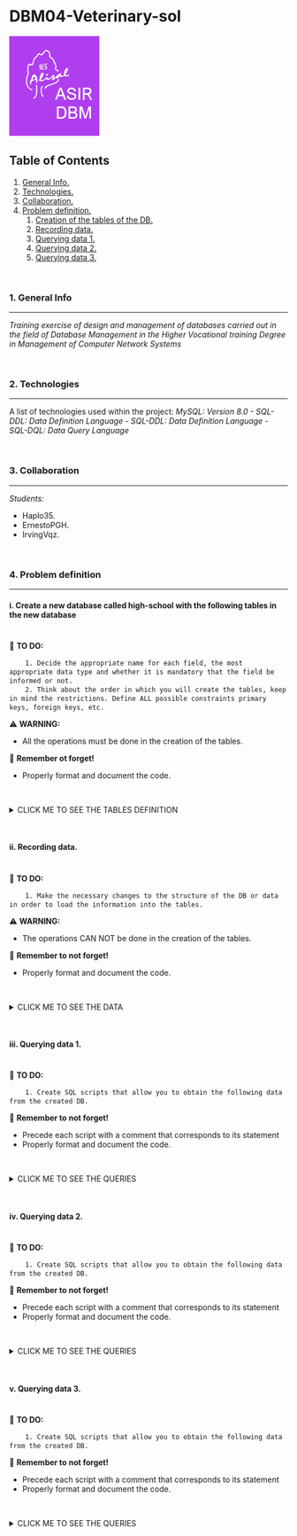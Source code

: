 # DBM04-Veterinary-sol

![Logo de Team](https://github.com/ana-polo/DBM04-veterinary-sol/blob/main/DBM.gif "Team logo")


<a name="top"></a>
## Table of Contents
1. [General Info.](#general-info)
2. [Technologies.](#technologies)
3. [Collaboration.](#collaboration)
4. [Problem definition.](#problem-definition)
    1. [Creation of the tables of the DB.](#create)
    2. [Recording data.](#insert)
    3. [Querying data 1.](#query1)
    4. [Querying data 2.](#query2)
    5. [Querying data 3.](#query3)
    	

&nbsp;
<a name="general-info"></a>
### 1. General Info
***
*Training exercise of design and management of databases carried out in the field of Database Management in the Higher Vocational training Degree in Management of Computer Network Systems*


&nbsp;
<a name="technologies"></a>
### 2. Technologies
***
A list of technologies used within the project:
*MySQL: Version 8.0 
    - SQL-DDL: Data Definition Language 
    - SQL-DDL: Data Definition Language
    - SQL-DQL: Data Query Language* 


&nbsp;
<a name="collaboration"></a>
### 3. Collaboration
***
*Students:* 
- Haplo35. 
- ErnestoPGH.
- IrvingVqz.


&nbsp;
<a name="problem-definition"></a>
### 4. Problem definition
***
<a name="create"></a>
#### i. Create a new database called high-school with the following tables in the new database
#
📝 **TO DO:** 

        1. Decide the appropriate name for each field, the most appropriate data type and whether it is mandatory that the field be informed or not.	   
        2. Think about the order in which you will create the tables, keep in mind the restrictions. Define ALL possible constraints primary keys, foreign keys, etc.


⚠️ **WARNING:** 
- All the operations must be done in the creation of the tables.


👀 **Remember ot forget!**
- Properly format and document the code.


&nbsp;
<details>
    <summary>CLICK ME TO SEE THE TABLES DEFINITION</summary>

<br />
	
*PETS_OWNERS*
	
        - Owner IDENTIFIER
        - Name 
        - Surnames 
        - Identity card 
        - Telephone (Only one per each owner)
        - Address
        - City. The default value must be Edimburgh
        - Post code
        - Whether you are a member or not
        - Number of dogs, can not be greater than 7
        - Number of cats, can not be greater than 5
		 
		 
*PETS*

	- Identifier pet
        - Name 
        - Date of birth cannot be earlier than 01/01/2000),
        - Type of animal. It can only be dogs or cats
        - Breed 
        - Whether it is a dangerous breed or not, by default they are not
        - Monthly fee
        - Owner of the animal

	
**REMARKS:**
- Keep in mind that there can be no owner who does not have any animal.

</details>


&nbsp;
&nbsp;
<a name="insert"></a>
#### ii. Recording data.
#
📝 **TO DO:**

        1. Make the necessary changes to the structure of the DB or data in order to load the information into the tables.


⚠️ **WARNING:** 
- The operations CAN NOT be done in the creation of the tables.


👀 **Remember to not forget!**
- Properly format and document the code.		 

 
&nbsp;
<details>
    <summary>CLICK ME TO SEE THE DATA</summary>
     
<br />	
*PETS_OWNER*
	
     1 ;   Bellatrix  ; Graham   ; 11111111h ; 698765432 ; Cromwell Road                      ; London    ; SW7 5BD ; TRUE  ; 1 ; 1 
     2 ; Thomas     ; Smith      ; 22222222l ; 698345432 ; 4 Lochrin Square 96 Fountainbrigde ; Edimburgh ; EH3 9QA ; FALSE ; 2 ; 1 
     3 ; Jack       ; Johnson  ; 33333333j ; 654345432 ; 38 Thistle St                      ; Edimburgh ; EH2 1EN ; FALSE ; 0 ; 1 
     4 ;  Matthew   ; Williams ; 44444444d ; 654332345 ; 10 Princess Street                 ; Edimburgh ; EH2 2AN ; FALSE ; 2 ; 5 
     5 ; Anna       ; Brown    ; 5555555p  ; 623235432 ; 2 Gulliver Street                  ; London    ; SE6 7LT ; FALSE ; 4 ; 2 
     6 ; Sofia      ; Jones    ; 66666666u ; 665456789 ; 12 Coates Place                    ; Edimburgh ; EH3 7AA ; TRUE  ; 1 ; 0 
     7 ; Matthew    ; Taylor   ; 77777777b ; 634562343 ; 17 Southgate Place                 ; Bath      ; BA1 1AP ; FALSE ; 1 ; 0 
     8 ; Bellatrix  ; Rae      ; 88888888d ; 698786543 ; 1 Ness Walk                        ; Inverness ; IV3 5TE ; FALSE ; 0 ; 3 
     9 ; Theresa    ; Harper   ; 99999999j ; 698765438 ; Drumsheugh Garden                  ; Edimburgh ; EH3 7RN ; TRUE  ; 1 ; 1 
    10 ; Nathaniel ; Campbell ; 12123432u ; 690987640 ; Leith Street                        ; Edimburgh ; EH1 3SP ; FALSE ; 0 ; 1 


*PETS*
	
    101 ; Mati    ; 02/05/2013 ; dog ; mongrel          ; 'FALSE' ; 20.5 ; 1
    102 ; Little  ; 01/06/2019 ; cat ; siamese          ;  NULL   ; 30.5 ; 1
    103 ; Idefix  ;  5/02/1999 ; dog ; cocker           ;  NULL   ; 20.5 ; 2
    104 ; Blue    ; 01/21/2018 ; dog ; mastin           ; FALSE   ; 20.5 ; 2
    105 ; Socks   ; 05/18/2015 ; cat ; siamese          ;  NULL   ; 30.5 ; 11    
    106 ; Ringo   ; 03/25/2017 ; cat ; angora           ;  NULL   ; 30.5 ; 3
    107 ; ; Lola  ; 08/01/2019 ; dog ; german shepherd  ; FALSE   ; 20.5 ; 4
    108 ; Shots   ; 07/21/2018 ; dog ; podle            ; FALSE   ; 20.5 ; 4
    109 ; Sugar   ; 09/20/2010 ; cat ; mongrel          ; NULL    ; 30,5 ; 5
    110 ; Plas    ; 09/12/2011 ; cat ; angora           ; NULL    ; 30.5 ; 5
    111 ; Thorn   ; 04/15/2012 ; dog ; bulldog          ; FALSE   ; 20.5 ; 5
    112 ; Giri    ; 09/18/2013 ; dog ; mongrel          ; FALSE   ; 20.5 ; 5
    113 ; Jimmy   ; 12/09/2014 ; dog ; mongrel          ; FALSE   ; 20.5 ; 5
    114 ; Fluff   ; 10/21/2015 ; dog ; Rottweiler       ; TRUE    ; 20.5 ; 5
    115 ; Ziro    ; 01/12/2018 ; dog ; Rottweiler       ; TRUE    ; 20.5 ; 6
    116 ; Puma    ; 09/15/2019 ; dog ;  Bulldog         ; FALSE   ; 20.5 ; 7
    117 ; Chiqui  ; 05/08/2017 ; cat ; angora           ; NULL    ; 30.5 ; 8
    118 ; Pearl   ; 03/08/2019 ; cat ; angora           ; NULL    ; 30.5 ; 8
    119 ; Diamond ; 12/25/2017 ; cat ; angora           ; NULL    ; 30.5 ; 8
    120 ; Thunder ; 03/05/2019 ; dog ; pit bull terrier ; TRUE    ; 20.5 ; 9
    121 ; Tato    ; 02/15/2016 ; cat ; siamese          ; NULL    ; 30.5 ; 9
    122 ; Beltza  ; 12/12/2000 ; cat ; angora           ; NULL    ; 30.5 ; 10
    123 ; Tintin  ; 01/23/1999 ; cat ; mongrel          ; NULL    ; 30.5 ; 2

</details>


&nbsp;
&nbsp;
<a name="query1"></a>  
#### iii. Querying data 1.
#

📝 **TO DO:**

        1. Create SQL scripts that allow you to obtain the following data from the created DB.


👀 **Remember to not forget!**
- Precede each script with a comment that corresponds to its statement
- Properly format and document the code.		 

&nbsp;

<details>
    <summary>CLICK ME TO SEE THE QUERIES</summary>
     
<br />
	
        1. List the cat owners' names and surnames.
        2. List the cat owners' name and surname all in a single field.
        3. List the cat owners' name and surname in a single field, separated by 6 spaces. 
        4. List the cat owners' name and surname in a single field, separated by 6 spaces with no spaces either in front or behind.
        5. List the number of dogs that each cat owner have.
        6. List the name, the surname and the total number of animals that each owner.
        7. When was the youngest dog born? 
        8. And what about the oldest cat?
        9. List the age of each dogs and its name.
        10. List the names of the dogs in capital letters.
        11. List the cat names in lowercase.
        12. List the names of the owners changing the letter 'a' to the letter 'b'.
        13. Replace the owners' surname Smith with Winter.
        14. List the animals' names and the position of the first 'a' after the 3 character. For example: Matilda returns me 7.
        15. How many years have passed between the oldest and youngest cat were born.
        16. Update the quota of dogs by increasing it by 1 euro to those who were born before January the first, 2018.
        17. Update the date of birth of cats, adding 1 month.
        18. Delete Peque and update the number of cats owned by the owner.

</details>


&nbsp;
&nbsp;
<a name="query2"></a>  
#### iv. Querying data 2.
#

📝 **TO DO:**

        1. Create SQL scripts that allow you to obtain the following data from the created DB.


👀 **Remember to not forget!**
- Precede each script with a comment that corresponds to its statement
- Properly format and document the code.		 

&nbsp;

<details>
    <summary>CLICK ME TO SEE THE QUERIES</summary>
     
<br />
	
        1. Become a member of Tomás Valiente.
        2. Increase the cat fee by 1 €.
        3. Erase Bea García Lopez. What do you have to do before?
        4. Subtract one day from the date of birth of dogs born after 01/01/2018.
        5. List the date of birth of the youngest animal in the following format: Tue 18th August 2015.
        6. List the name and date of birth of cats born in 2019. Do it in two ways.
        7. List all the names of dangerous breed dogs. Give it the alias animales_peligrosos.
        8. Shows the fee paid by cats truncated to 0 decimal places.
        9. List the names of the owners whose name is 4 characters long.
        10. Replace the surname Gomez with Gómez.
        11. Calculate the years of the cats, showing the name in capital letters and the years they have.
        12. Count how many animals have not defined whether or not they are dangerous.
        13. Insert a pet with the following information:
	
        14. Insert a new duenio with the following data:
        
	15. List the names and date of birth of all animals in the pet table.
        16. List all columns in the table owners.
        17. List the name and date of birth of all cats in the table pets that were born before 01/01/2020.
        18. List the name and whether or not owners who have dogs but do not have cats are partners. Put an alias to if they are partners or that is "es_socio".
        19. List the names and surnames of the owners by capitalizing the names and lowercase the surnames of those who have an animal. Two ways.
        20. List the names of the dogs and the fee they pay by rounding it to 1 decimal place.
        21. List the names of the cats and the fee paid for them without any decimal value.
        22. List the different cities of the owners. 
        23. List the surnames of the owners sorted in descending order.
        24. Returns the position of the first occurrence of the number 12 in the postal code of owners. Take out only those who are 12.
        25. List the name of the animals and the fee they pay sorted first by name ascendingly and secondly the fee you pay descendingly.
        26. Returns a list with the first 5 rows of the duenios table that has been sorted descendingly by name.
        27. Return the following 4 pet names from the third.
        28. List the name of the animal for which you pay the lowest fee and the fee you pay. (Uses only the ORDER BY and LIMIT clauses).
        29. List the most expensive quota. (without using the ORDER BY and LIMIT clauses).
        30. List the name of all dogs whose name begins with T.
        31. List the name of all animals whose name contains the letter t.
        32. List the name and quota of the dogs whose fees range from 10 to 50 €. Two ways.
        33. List the name and quota of dogs that do not have a fee greater than or equal to € 40.  Do it in three different ways.
        34. List all owners named Paco or Bea. Do it in two ways.
        35. List the names of cats whose name is 5 characters long.
        36. List the names of dangerous breed dogs.
        37. List of Santander or Sevillian owners.
        38. List the names of animals that have not been defined if they are of dangerous breed.
        39. Inserts Teresa Rábano Verde, who is not a member of the veterinary clinic, into the duenios table. He has a Rottweiler, which is of dangerous breed, called Rufián. The Rottweiler was born on 12/07/2000 and pays for it a fee of € 43.23. Teresa, with DNI 12342345h, lives in Pez volador street, 1 of Madrid with zip code 28009. Leave the 698023410 as the contact telephone number.
        40. Insert in the table pets a new cat, called Tintin that was born on 05/02/2003, that is not of breed and that pays 13.12 € of quota. The cat belongs to Jose Luis Bárcena Mayor, who lives on Calle Blanco, 14 in Santander with ZIP Code 37015. Your NIF is 3498740k and your phone 658765498. He has no more pets. José Luis has become a partner of the veterinary clinic.
        41. Paco Martinez Soria has died a dog.
        42. Return a list with the first 5 people who have the most animals in total. The name and number of total animals you have.
        43. List the most expensive quota. (without using the ORDER BY and LIMIT clauses).

</details>


&nbsp;
&nbsp;
<a name="query3"></a>  
#### v. Querying data 3.
#

📝 **TO DO:**

        1. Create SQL scripts that allow you to obtain the following data from the created DB.


👀 **Remember to not forget!**
- Precede each script with a comment that corresponds to its statement
- Properly format and document the code.		 

&nbsp;

<details>
    <summary>CLICK ME TO SEE THE QUERIES</summary>
     
<br />
	
        1. Insert a new owner.
        2. Insert a pet to that owner.
        3. List the first name along with the last names in one field and the number of animals they have in another field, all dog owners. The first and last names will be displayed without whites either to the right of surnames or to the left of the first name.
        4. List the first 2 lowercase names of the animals that pay a fee > € 10 and the fee they pay by rounding it to 2 decimal places.
        5. List the different dates of birth of animals sorted downwards.
        6. Count how many owners have dogs and no cats.
        7. Returns the position of the first occurrence of the letter a in the name of the owners who are called Bea or Paco. Two ways.
        8. Return the day of the week on which the dogs whose name contains an a.
        9. List the name and surname of all the owners in a column, putting D./Dña (both) first. Two ways:

        10. List the name of all cats whose name ends with vowel.
        11. Add all dogs have in total all owners.
        12. How many owners have dogs.
        13. Dogs that are not of dangerous breed are reduced € 1 the fee.
        14. Change the fee paid per puma to become € 88.99.
        15. Delete Plas.
        16. Replace the a with an i in the names of cats.
        17. Change the name and date of birth of the cat Chiqui to Pepa with date of birth 12/12/2012.
        18. List the different first names of the owners.
        19. List the names of the owners sorted ascendingly.
        20. List the name of all dogs whose name ends with x.
        21. List the name and quota of the cats that have a fee between € 20 and € 34. Do it in two ways.
        22. List the name and quota of the animal in cents and without decimals. Display the latter field as cents in the result.
        23. List the names of the animals that have defined if they are of dangerous breed.
        24. List the cheapest fee. Do it in two ways.
        25. List the name and date of birth of the 3 oldest cats. 

	
</details>
